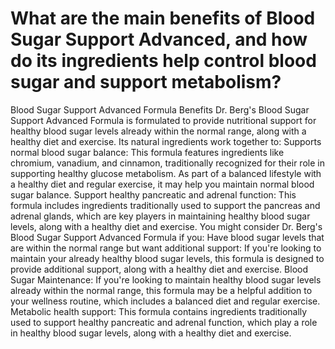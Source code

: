 # What are the main benefits of Blood Sugar Support Advanced, and how do its ingredients help control blood sugar and support metabolism?

Blood Sugar Support Advanced Formula Benefits Dr. Berg's Blood Sugar Support Advanced Formula is formulated to provide nutritional support for healthy blood sugar levels already within the normal range, along with a healthy diet and exercise. Its natural ingredients work together to: Supports normal blood sugar balance: This formula features ingredients like chromium, vanadium, and cinnamon, traditionally recognized for their role in supporting healthy glucose metabolism. As part of a balanced lifestyle with a healthy diet and regular exercise, it may help you maintain normal blood sugar balance. Support healthy pancreatic and adrenal function: This formula includes ingredients traditionally used to support the pancreas and adrenal glands, which are key players in maintaining healthy blood sugar levels, along with a healthy diet and exercise. You might consider Dr. Berg's Blood Sugar Support Advanced Formula if you: Have blood sugar levels that are within the normal range but want additional support: If you're looking to maintain your already healthy blood sugar levels, this formula is designed to provide additional support, along with a healthy diet and exercise. Blood Sugar Maintenance: If you're looking to maintain healthy blood sugar levels already within the normal range, this formula may be a helpful addition to your wellness routine, which includes a balanced diet and regular exercise. Metabolic health support: This formula contains ingredients traditionally used to support healthy pancreatic and adrenal function, which play a role in healthy blood sugar levels, along with a healthy diet and exercise.
